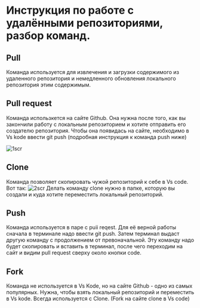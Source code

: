 # Инструкция по работе с удалёнными репозиториями, разбор команд.
## Pull
Команда используется для извлечения и загрузки содержимого из удаленного репозитория и немедленного обновления локального репозитория этим содержимым.

## Pull request
Команда использкется на сайте Github. Она нужна после того, как вы закончили работу с локальным репозиторием и хотите отправить его создателю репозитория. Чтобы она появидась на сайте, необходимо в Vs kode ввести git push (подробная инструкция к команда push ниже)

![1scr](1scrr.png)

## Clone
Команда позволяет скопировать чужой репозиторий к себе в Vs code. 
Вот так:
![2scr](2scrr.png)
Делать команду clone нужно в папке, которую вы создали и куда хотите переместить локальный репозиторий.

## Push
Команда используется в паре с puii reqest. Для её верной работы сначала в терминале надо ввести git push. Затем терминал выдаст другую команду с продолжением от превоначальной. Эту команду надо будет скопировать и вставить в терминал, после чего переходим на сайт и видим pull request сверху около кнопки code.

## Fork
Команда не используется в Vs Kode, но на сайте Github - одно из самых популярных. Нужна, чтобы взять локальный репозиторий и переместить в Vs kode. Всегда используется с Clone. (Fork на сайте clone в Vs code)
